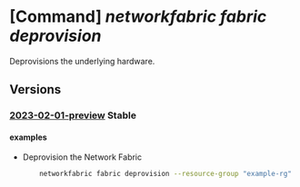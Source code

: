 # [Command] _networkfabric fabric deprovision_

Deprovisions the underlying hardware.

## Versions

### [2023-02-01-preview](/Resources/mgmt-plane/L3N1YnNjcmlwdGlvbnMve30vcmVzb3VyY2Vncm91cHMve30vcHJvdmlkZXJzL21pY3Jvc29mdC5tYW5hZ2VkbmV0d29ya2ZhYnJpYy9uZXR3b3JrZmFicmljcy97fS9kZXByb3Zpc2lvbg==/2023-02-01-preview.xml) **Stable**

<!-- mgmt-plane /subscriptions/{}/resourcegroups/{}/providers/microsoft.managednetworkfabric/networkfabrics/{}/deprovision 2023-02-01-preview -->

#### examples

- Deprovision the Network Fabric
    ```bash
        networkfabric fabric deprovision --resource-group "example-rg" --resource-name "example-fabric"
    ```
